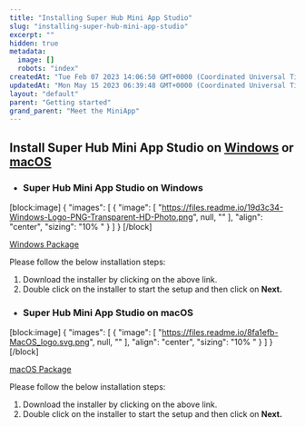 ```yaml
---
title: "Installing Super Hub Mini App Studio"
slug: "installing-super-hub-mini-app-studio"
excerpt: ""
hidden: true
metadata: 
  image: []
  robots: "index"
createdAt: "Tue Feb 07 2023 14:06:50 GMT+0000 (Coordinated Universal Time)"
updatedAt: "Mon May 15 2023 06:39:48 GMT+0000 (Coordinated Universal Time)"
layout: "default"
parent: "Getting started"
grand_parent: "Meet the MiniApp"
---
```

## Install Super Hub Mini App Studio on [Windows](doc:installing-super-hub-mini-app-studio#super-hub-mini-app-studio-on-windows) or [macOS](doc:installing-super-hub-mini-app-studio#super-hub-mini-app-studio-on-macos)

- ### Super Hub Mini App Studio on Windows

[block:image]
{
  "images": [
    {
      "image": [
        "https://files.readme.io/19d3c34-Windows-Logo-PNG-Transparent-HD-Photo.png",
        null,
        ""
      ],
      "align": "center",
      "sizing": "10% "
    }
  ]
}
[/block]


[Windows Package](<>)     

Please follow the below installation steps:

1. Download the installer by clicking on the above link. 
2. Double click on the installer to start the setup and then click on **Next.**

- ### Super Hub Mini App Studio on macOS

[block:image]
{
  "images": [
    {
      "image": [
        "https://files.readme.io/8fa1efb-MacOS_logo.svg.png",
        null,
        ""
      ],
      "align": "center",
      "sizing": "10% "
    }
  ]
}
[/block]


[macOS Package](<>)

Please follow the below installation steps:

1. Download the installer by clicking on the above link. 
2. Double click on the installer to start the setup and then click on **Next.**

